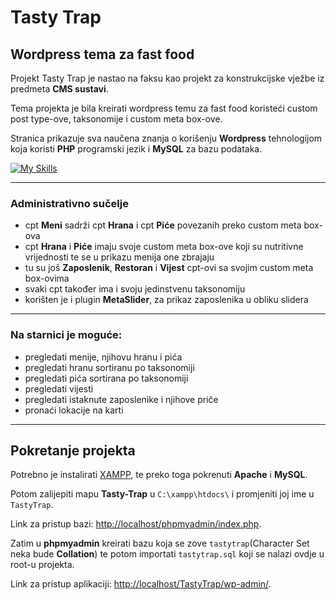 # Tasty Trap

## Wordpress tema za fast food

Projekt Tasty Trap je nastao na faksu kao projekt za konstrukcijske vježbe iz predmeta **CMS sustavi**.

Tema projekta je bila kreirati wordpress temu za fast food koristeći custom post type-ove, taksonomije i custom meta box-ove.

Stranica prikazuje sva naučena znanja o korišenju **Wordpress** tehnologijom koja koristi **PHP** programski jezik i **MySQL** za bazu podataka.

[![My Skills](https://skills.thijs.gg/icons?i=wordpress,php,mysql)](https://skills.thijs.gg)

---

### Administrativno sučelje

- cpt **Meni** sadrži cpt **Hrana** i cpt **Piće** povezanih preko custom meta box-ova
- cpt **Hrana** i **Piće** imaju svoje custom meta box-ove koji su nutritivne vrijednosti te se u prikazu menija one zbrajaju
- tu su još **Zaposlenik**, **Restoran** i **Vijest** cpt-ovi sa svojim custom meta box-ovima
- svaki cpt također ima i svoju jedinstvenu taksonomiju
- korišten je i plugin **MetaSlider**, za prikaz zaposlenika u obliku slidera

---

### Na starnici je moguće:

- pregledati menije, njihovu hranu i pića
- pregledati hranu sortiranu po taksonomiji
- pregledati pića sortirana po taksonomiji
- pregledati vijesti
- pregledati istaknute zaposlenike i njihove priče
- pronaći lokacije na karti

---

## Pokretanje projekta

Potrebno je instalirati [XAMPP](https://www.apachefriends.org), te preko toga pokrenuti **Apache** i **MySQL**.

Potom zalijepiti mapu **Tasty-Trap** u `C:\xampp\htdocs\` i promjeniti joj ime u `TastyTrap`.

Link za pristup bazi: [http://localhost/phpmyadmin/index.php](http://localhost/phpmyadmin/index.php).

Zatim u **phpmyadmin** kreirati bazu koja se zove `tastytrap`(Character Set neka bude **Collation**) te potom importati `tastytrap.sql` koji se nalazi ovdje u root-u projekta.

Link za pristup aplikaciji: [http://localhost/TastyTrap/wp-admin/](http://localhost/TastyTrap/wp-admin/).
